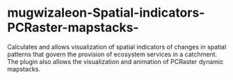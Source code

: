 mugwizaleon-Spatial-indicators-PCRaster-mapstacks-
==================================================

Calculates and allows visualization of spatial indicators of changes in spatial patterns that govern the provision of ecosystem services in a catchment. The plugin also allows the visualization and animation of PCRaster dynamic mapstacks.
